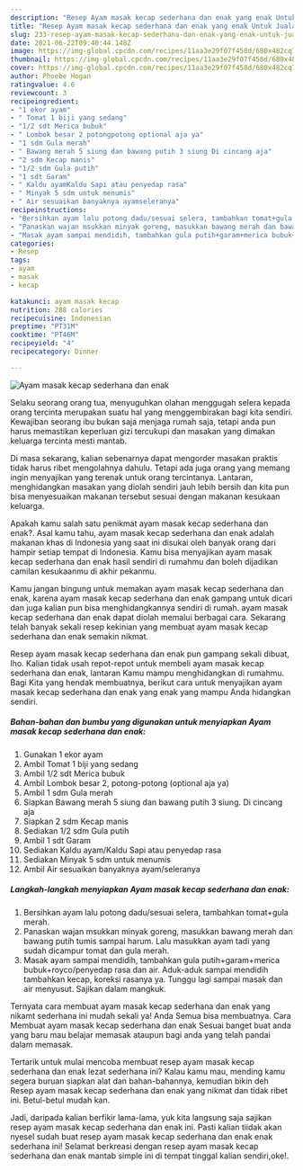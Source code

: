 ```yaml
---
description: "Resep Ayam masak kecap sederhana dan enak yang enak Untuk Jualan"
title: "Resep Ayam masak kecap sederhana dan enak yang enak Untuk Jualan"
slug: 233-resep-ayam-masak-kecap-sederhana-dan-enak-yang-enak-untuk-jualan
date: 2021-06-22T09:40:44.148Z
image: https://img-global.cpcdn.com/recipes/11aa3e29f07f458d/680x482cq70/ayam-masak-kecap-sederhana-dan-enak-foto-resep-utama.jpg
thumbnail: https://img-global.cpcdn.com/recipes/11aa3e29f07f458d/680x482cq70/ayam-masak-kecap-sederhana-dan-enak-foto-resep-utama.jpg
cover: https://img-global.cpcdn.com/recipes/11aa3e29f07f458d/680x482cq70/ayam-masak-kecap-sederhana-dan-enak-foto-resep-utama.jpg
author: Phoebe Hogan
ratingvalue: 4.6
reviewcount: 3
recipeingredient:
- "1 ekor ayam"
- " Tomat 1 biji yang sedang"
- "1/2 sdt Merica bubuk"
- " Lombok besar 2 potongpotong optional aja ya"
- "1 sdm Gula merah"
- " Bawang merah 5 siung dan bawang putih 3 siung Di cincang aja"
- "2 sdm Kecap manis"
- "1/2 sdm Gula putih"
- "1 sdt Garam"
- " Kaldu ayamKaldu Sapi atau penyedap rasa"
- " Minyak 5 sdm untuk menumis"
- " Air sesuaikan banyaknya ayamseleranya"
recipeinstructions:
- "Bersihkan ayam lalu potong dadu/sesuai selera, tambahkan tomat+gula merah."
- "Panaskan wajan msukkan minyak goreng, masukkan bawang merah dan bawang putih tumis sampai harum. Lalu masukkan ayam tadi yang sudah dicampur tomat dan gula merah."
- "Masak ayam sampai mendidih, tambahkan gula putih+garam+merica bubuk+royco/penyedap rasa dan air. Aduk-aduk sampai mendidih tambahkan kecap, koreksi rasanya ya. Tunggu lagi sampai masak dan air menyusut. Sajikan dalam mangkuk."
categories:
- Resep
tags:
- ayam
- masak
- kecap

katakunci: ayam masak kecap 
nutrition: 288 calories
recipecuisine: Indonesian
preptime: "PT31M"
cooktime: "PT46M"
recipeyield: "4"
recipecategory: Dinner

---
```



![Ayam masak kecap sederhana dan enak](https://img-global.cpcdn.com/recipes/11aa3e29f07f458d/680x482cq70/ayam-masak-kecap-sederhana-dan-enak-foto-resep-utama.jpg)

Selaku seorang orang tua, menyuguhkan olahan menggugah selera kepada orang tercinta merupakan suatu hal yang menggembirakan bagi kita sendiri. Kewajiban seorang ibu bukan saja menjaga rumah saja, tetapi anda pun harus memastikan keperluan gizi tercukupi dan masakan yang dimakan keluarga tercinta mesti mantab.

Di masa  sekarang, kalian sebenarnya dapat mengorder masakan praktis tidak harus ribet mengolahnya dahulu. Tetapi ada juga orang yang memang ingin menyajikan yang terenak untuk orang tercintanya. Lantaran, menghidangkan masakan yang diolah sendiri jauh lebih bersih dan kita pun bisa menyesuaikan makanan tersebut sesuai dengan makanan kesukaan keluarga. 



Apakah kamu salah satu penikmat ayam masak kecap sederhana dan enak?. Asal kamu tahu, ayam masak kecap sederhana dan enak adalah makanan khas di Indonesia yang saat ini disukai oleh banyak orang dari hampir setiap tempat di Indonesia. Kamu bisa menyajikan ayam masak kecap sederhana dan enak hasil sendiri di rumahmu dan boleh dijadikan camilan kesukaanmu di akhir pekanmu.

Kamu jangan bingung untuk memakan ayam masak kecap sederhana dan enak, karena ayam masak kecap sederhana dan enak gampang untuk dicari dan juga kalian pun bisa menghidangkannya sendiri di rumah. ayam masak kecap sederhana dan enak dapat diolah memalui berbagai cara. Sekarang telah banyak sekali resep kekinian yang membuat ayam masak kecap sederhana dan enak semakin nikmat.

Resep ayam masak kecap sederhana dan enak pun gampang sekali dibuat, lho. Kalian tidak usah repot-repot untuk membeli ayam masak kecap sederhana dan enak, lantaran Kamu mampu menghidangkan di rumahmu. Bagi Kita yang hendak membuatnya, berikut cara untuk menyajikan ayam masak kecap sederhana dan enak yang enak yang mampu Anda hidangkan sendiri.

<!--inarticleads1-->

##### Bahan-bahan dan bumbu yang digunakan untuk menyiapkan Ayam masak kecap sederhana dan enak:

1. Gunakan 1 ekor ayam
1. Ambil  Tomat 1 biji yang sedang
1. Ambil 1/2 sdt Merica bubuk
1. Ambil  Lombok besar 2, potong-potong (optional aja ya)
1. Ambil 1 sdm Gula merah
1. Siapkan  Bawang merah 5 siung dan bawang putih 3 siung. Di cincang aja
1. Siapkan 2 sdm Kecap manis
1. Sediakan 1/2 sdm Gula putih
1. Ambil 1 sdt Garam
1. Sediakan  Kaldu ayam/Kaldu Sapi atau penyedap rasa
1. Sediakan  Minyak 5 sdm untuk menumis
1. Ambil  Air sesuaikan banyaknya ayam/seleranya




<!--inarticleads2-->

##### Langkah-langkah menyiapkan Ayam masak kecap sederhana dan enak:

1. Bersihkan ayam lalu potong dadu/sesuai selera, tambahkan tomat+gula merah.
1. Panaskan wajan msukkan minyak goreng, masukkan bawang merah dan bawang putih tumis sampai harum. Lalu masukkan ayam tadi yang sudah dicampur tomat dan gula merah.
1. Masak ayam sampai mendidih, tambahkan gula putih+garam+merica bubuk+royco/penyedap rasa dan air. Aduk-aduk sampai mendidih tambahkan kecap, koreksi rasanya ya. Tunggu lagi sampai masak dan air menyusut. Sajikan dalam mangkuk.




Ternyata cara membuat ayam masak kecap sederhana dan enak yang nikamt sederhana ini mudah sekali ya! Anda Semua bisa membuatnya. Cara Membuat ayam masak kecap sederhana dan enak Sesuai banget buat anda yang baru mau belajar memasak ataupun bagi anda yang telah pandai dalam memasak.

Tertarik untuk mulai mencoba membuat resep ayam masak kecap sederhana dan enak lezat sederhana ini? Kalau kamu mau, mending kamu segera buruan siapkan alat dan bahan-bahannya, kemudian bikin deh Resep ayam masak kecap sederhana dan enak yang nikmat dan tidak ribet ini. Betul-betul mudah kan. 

Jadi, daripada kalian berfikir lama-lama, yuk kita langsung saja sajikan resep ayam masak kecap sederhana dan enak ini. Pasti kalian tiidak akan nyesel sudah buat resep ayam masak kecap sederhana dan enak enak sederhana ini! Selamat berkreasi dengan resep ayam masak kecap sederhana dan enak mantab simple ini di tempat tinggal kalian sendiri,oke!.

